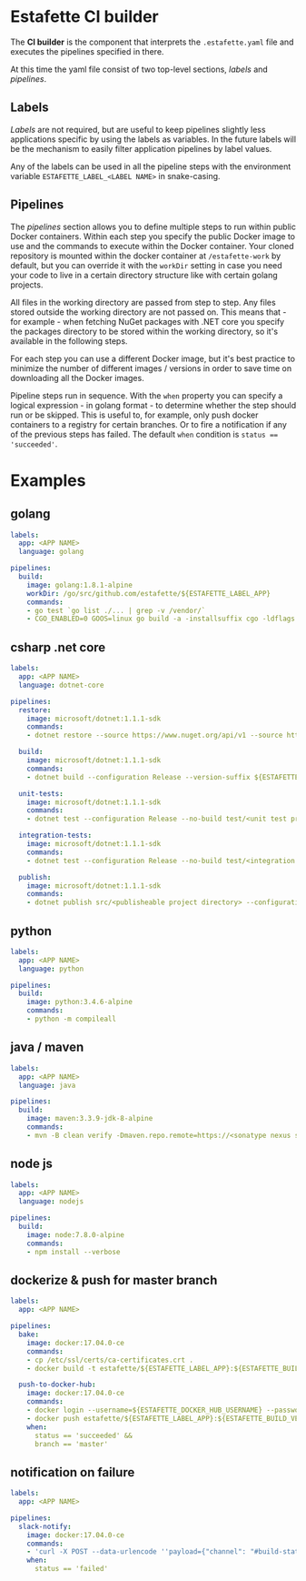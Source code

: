 # Estafette CI builder

The **CI builder** is the component that interprets the `.estafette.yaml` file and executes the pipelines specified in there.

At this time the yaml file consist of two top-level sections, _labels_ and _pipelines_.

## Labels

_Labels_ are not required, but are useful to keep pipelines slightly less applications specific by using the labels as variables. In the future labels will be the mechanism to easily filter application pipelines by label values.

Any of the labels can be used in all the pipeline steps with the environment variable `ESTAFETTE_LABEL_<LABEL NAME>` in snake-casing. 

## Pipelines

The _pipelines_ section allows you to define multiple steps to run within public Docker containers. Within each step you specify the public Docker image to use and the commands to execute within the Docker container. Your cloned repository is mounted within the docker container at `/estafette-work` by default, but you can override it with the `workDir` setting in case you need your code to live in a certain directory structure like with certain golang projects.

All files in the working directory are passed from step to step. Any files stored outside the working directory are not passed on. This means that - for example - when fetching NuGet packages with .NET core you specify the packages directory to be stored within the working directory, so it's available in the following steps.

For each step you can use a different Docker image, but it's best practice to minimize the number of different images / versions in order to save time on downloading all the Docker images.

Pipeline steps run in sequence. With the `when` property you can specify a logical expression - in golang format - to determine whether the step should run or be skipped. This is useful to, for example, only push docker containers to a registry for certain branches. Or to fire a notification if any of the previous steps has failed. The default `when` condition is `status == 'succeeded'`.

# Examples

## golang

```yaml
labels:
  app: <APP NAME>
  language: golang

pipelines:
  build:
    image: golang:1.8.1-alpine
    workDir: /go/src/github.com/estafette/${ESTAFETTE_LABEL_APP}
    commands:
    - go test `go list ./... | grep -v /vendor/`
    - CGO_ENABLED=0 GOOS=linux go build -a -installsuffix cgo -ldflags "-X main.version=${ESTAFETTE_BUILD_VERSION} -X main.revision=${ESTAFETTE_GIT_REVISION} -X main.branch=${ESTAFETTE_GIT_BRANCH} -X main.buildDate=${ESTAFETTE_BUILD_DATETIME}" -o ./publish/${ESTAFETTE_LABEL_APP} .
```

## csharp .net core

```yaml
labels:
  app: <APP NAME>
  language: dotnet-core

pipelines:
  restore:
    image: microsoft/dotnet:1.1.1-sdk
    commands:
    - dotnet restore --source https://www.nuget.org/api/v1 --source http://nuget-server.tooling/nuget --packages .nuget/packages

  build:
    image: microsoft/dotnet:1.1.1-sdk
    commands:
    - dotnet build --configuration Release --version-suffix ${ESTAFETTE_BUILD_VERSION_PATCH}

  unit-tests:
    image: microsoft/dotnet:1.1.1-sdk
    commands:
    - dotnet test --configuration Release --no-build test/<unit test project directory/<unit test project file>.csproj

  integration-tests:
    image: microsoft/dotnet:1.1.1-sdk
    commands:
    - dotnet test --configuration Release --no-build test/<integration test project directory>/<integration test project file>.csproj

  publish:
    image: microsoft/dotnet:1.1.1-sdk
    commands:
    - dotnet publish src/<publisheable project directory> --configuration Release --runtime debian.8-x64 --version-suffix ${ESTAFETTE_BUILD_VERSION_PATCH} --output ./publish
```

## python

```yaml
labels:
  app: <APP NAME>
  language: python

pipelines:
  build:
    image: python:3.4.6-alpine
    commands:
    - python -m compileall
```

## java / maven

```yaml
labels:
  app: <APP NAME>
  language: java

pipelines:
  build:
    image: maven:3.3.9-jdk-8-alpine
    commands:
    - mvn -B clean verify -Dmaven.repo.remote=https://<sonatype nexus server>/content/groups/public
```

## node js

```yaml
labels:
  app: <APP NAME>
  language: nodejs

pipelines:
  build:
    image: node:7.8.0-alpine
    commands:
    - npm install --verbose
```

## dockerize & push for master branch

```yaml
labels:
  app: <APP NAME>

pipelines:
  bake:
    image: docker:17.04.0-ce
    commands:
    - cp /etc/ssl/certs/ca-certificates.crt .
    - docker build -t estafette/${ESTAFETTE_LABEL_APP}:${ESTAFETTE_BUILD_VERSION} .

  push-to-docker-hub:
    image: docker:17.04.0-ce
    commands:
    - docker login --username=${ESTAFETTE_DOCKER_HUB_USERNAME} --password="${ESTAFETTE_DOCKER_HUB_PASSWORD}"
    - docker push estafette/${ESTAFETTE_LABEL_APP}:${ESTAFETTE_BUILD_VERSION}
    when:
      status == 'succeeded' &&
      branch == 'master'
```

## notification on failure

```yaml
labels:
  app: <APP NAME>

pipelines:
  slack-notify:
    image: docker:17.04.0-ce
    commands:
    - 'curl -X POST --data-urlencode ''payload={"channel": "#build-status", "username": "<DOCKER HUB USERNAME>", "text": "Build ''${ESTAFETTE_BUILD_VERSION}'' for ''${ESTAFETTE_LABEL_APP}'' has failed!"}'' ${ESTAFETTE_SLACK_WEBHOOK}'
    when:
      status == 'failed'
```
